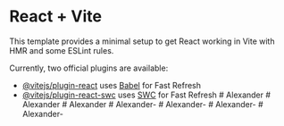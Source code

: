 # React + Vite

This template provides a minimal setup to get React working in Vite with HMR and some ESLint rules.

Currently, two official plugins are available:

- [@vitejs/plugin-react](https://github.com/vitejs/vite-plugin-react/blob/main/packages/plugin-react/README.md) uses [Babel](https://babeljs.io/) for Fast Refresh
- [@vitejs/plugin-react-swc](https://github.com/vitejs/vite-plugin-react-swc) uses [SWC](https://swc.rs/) for Fast Refresh
#   A l e x a n d e r  
 #   A l e x a n d e r  
 #   A l e x a n d e r  
 #   A l e x a n d e r -  
 #   A l e x a n d e r -  
 #   A l e x a n d e r -  
 #   A l e x a n d e r -  
 